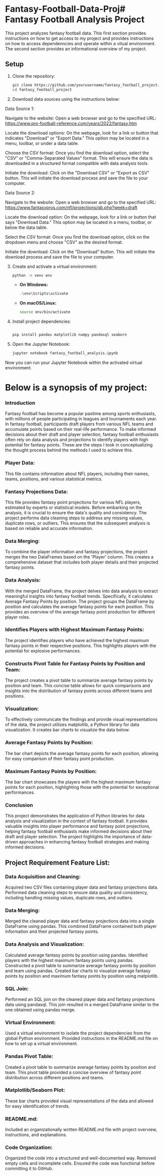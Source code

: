 # Fantasy-Football-Data-Proj# Fantasy Football Analysis Project

This project analyzes fantasy football data. This first section provides instructions on how to get
access to my project and provides instructions on how to access dependenncies and operate within
a vitual environment. The second section provides an informational overview of my project.

## Setup

1. Clone the repository:

    ```bash
    git clone https://github.com/yourusername/fantasy_football_project.git
    cd fantasy_football_project
    ```


2. Download data sources using the instructions below:

Data Source 1:

Navigate to the website: Open a web browser and go to the specified URL: https://www.pro-football-reference.com/years/2022/fantasy.htm

Locate the download options: On the webpage, look for a link or button that indicates "Download" or "Export Data." This option may be located in a menu, toolbar, or under a data table.

Choose the CSV format: Once you find the download option, select the "CSV" or "Comma-Separated Values" format. This will ensure the data is downloaded in a structured format compatible with data analysis tools.

Initiate the download: Click on the "Download CSV" or "Export as CSV" button. This will initiate the download process and save the file to your computer.


Data Source 2:

Navigate to the website: Open a web browser and go to the specified URL: https://www.fantasypros.com/nfl/projections/qb.php?week=draft

Locate the download option: On the webpage, look for a link or button that says "Download Data." This option may be located in a menu, toolbar, or below the data table.

Select the CSV format: Once you find the download option, click on the dropdown menu and choose "CSV" as the desired format.

Initiate the download: Click on the "Download" button. This will initiate the download process and save the file to your computer.






3. Create and activate a virtual environment:

    ```bash
    python -m venv env
    ```

    - **On Windows:**
        ```bash
        .\env\Scripts\activate
        ```

    - **On macOS/Linux:**
        ```bash
        source env/bin/activate
        ```

4. Install project dependencies:

    ```bash
    
    pip install pandas matplotlib numpy pandasql seaborn

    ```

5. Open the Jupyter Notebook:

    ```bash
    jupyter notebook fantasy_football_analysis.ipynb
    ```

Now you can run your Jupyter Notebook within the activated virtual environment.


# Below is a synopsis of my project:  

### Introduction

Fantasy football has become a popular pastime among sports enthusiasts, with millions of people participating in leagues and tournaments each year. In fantasy football, participants draft players from various NFL teams and accumulate points based on their real-life performance. To make informed decisions about their draft and player selection, fantasy football enthusiasts often rely on data analysis and projections to identify players with high potential for fantasy points. These are the steps I took in conceptualizing the thought process behind the methods I used to achieve this.


### Player Data: 

This file contains information about NFL players, including their names, teams, positions, and various statistical metrics.

### Fantasy Projections Data: 

This file provides fantasy point projections for various NFL players, estimated by experts or statistical models.
Before embarking on the analysis, it is crucial to ensure the data's quality and consistency. The project performs data cleaning steps to address any missing values, duplicate rows, or outliers. This ensures that the subsequent analysis is based on reliable and accurate information.

### Data Merging:

To combine the player information and fantasy projections, the project merges the two DataFrames based on the 'Player' column. This creates a comprehensive dataset that includes both player details and their projected fantasy points.

### Data Analysis:

With the merged DataFrame, the project delves into data analysis to extract meaningful insights into fantasy football trends. Specifically, it calculates Average Fantasy Points by position. The project groups the DataFrame by position and calculates the average fantasy points for each position. This provides an overview of the average fantasy point production for different player roles.

### Identifies Players with Highest Maximum Fantasy Points: 

The project identifies players who have achieved the highest maximum fantasy points in their respective positions. This highlights players with the potential for explosive performances.

### Constructs Pivot Table for Fantasy Points by Position and Team:

The project creates a pivot table to summarize average fantasy points by position and team. This concise table allows for quick comparisons and insights into the distribution of fantasy points across different teams and positions.

### Visualization:

To effectively communicate the findings and provide visual representations of the data, the project utilizes matplotlib, a Python library for data visualization. It creates bar charts to visualize the data below:

### Average Fantasy Points by Position:

The bar chart depicts the average fantasy points for each position, allowing for easy comparison of their fantasy point production.

### Maximum Fantasy Points by Position: 

The bar chart showcases the players with the highest maximum fantasy points for each position, highlighting those with the potential for exceptional performances.

### Conclusion

This project demonstrates the application of Python libraries for data analysis and visualization in the context of fantasy football. It provides valuable insights into player performance and fantasy point projections, helping fantasy football enthusiasts make informed decisions about their draft and player selection. The project highlights the importance of data-driven approaches in enhancing fantasy football strategies and making informed decisions.


## Project Requirement Feature List:

### Data Acquisition and Cleaning:

Acquired two CSV files containing player data and fantasy projections data.
Performed data cleaning steps to ensure data quality and consistency, including handling missing values, duplicate rows, and outliers.

### Data Merging:

Merged the cleaned player data and fantasy projections data into a single DataFrame using pandas.
This combined DataFrame contained both player information and their projected fantasy points.

### Data Analysis and Visualization:

Calculated average fantasy points by position using pandas.
Identified players with the highest maximum fantasy points using pandas.
Constructed a pivot table to summarize average fantasy points by position and team using pandas.
Created bar charts to visualize average fantasy points by position and maximum fantasy points by position using matplotlib.

### SQL Join:

Performed an SQL join on the cleaned player data and fantasy projections data using pandasql.
This join resulted in a merged DataFrame similar to the one obtained using pandas merge.

### Virtual Environment:

Used a virtual environment to isolate the project dependencies from the global Python environment.
Provided instructions in the README.md file on how to set up a virtual environment.

### Pandas Pivot Table:

Created a pivot table to summarize average fantasy points by position and team.
This pivot table provided a concise overview of fantasy point distribution across different positions and teams.

### Matplotlib/Seaborn Plot:

These bar charts provided visual representations of the data and allowed for easy identification of trends.

### README.md:

Included an organizationally written README.md file with project overview, instructions, and explanations.

### Code Organization:

Organized the code into a structured and well-documented way.
Removed empty cells and incomplete cells.
Ensured the code was functional before committing it to GitHub.
